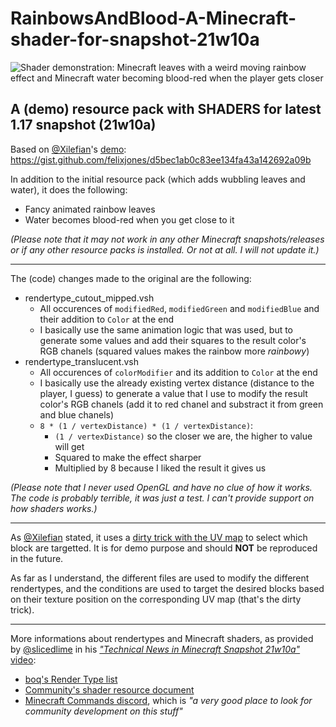 # RainbowsAndBlood-A-Minecraft-shader-for-snapshot-21w10a

![Shader demonstration: Minecraft leaves with a weird moving rainbow effect and Minecraft water becoming blood-red when the player gets closer](shaderDemos.gif)

## A (demo) resource pack with SHADERS for latest 1.17 snapshot (21w10a) ##

Based on [@Xilefian](https://twitter.com/Xilefian)'s [demo](https://twitter.com/Xilefian/status/1369677620561014784): https://gist.github.com/felixjones/d5bec1ab0c83ee134fa43a142692a09b

In addition to the initial resource pack (which adds wubbling leaves and water), it does the following:
* Fancy animated rainbow leaves
* Water becomes blood-red when you get close to it

*(Please note that it may not work in any other Minecraft snapshots/releases or if any other resource packs is installed. Or not at all. I will not update it.)*

---

The (code) changes made to the original are the following:
* rendertype_cutout_mipped.vsh
    * All occurences of `modifiedRed`, `modifiedGreen` and `modifiedBlue` and their addition to `Color` at the end
    * I basically use the same animation logic that was used, but to generate some values and add their squares to the result color's RGB chanels (squared values makes the rainbow more *rainbowy*)
* rendertype_translucent.vsh
    * All occurences of `colorModifier` and its addition to `Color` at the end
    * I basically use the already existing vertex distance (distance to the player, I guess) to generate a value that I use to modify the result color's RGB chanels (add it to red chanel and substract it from green and blue chanels)
    * `8 * (1 / vertexDistance) * (1 / vertexDistance)`:
        * `(1 / vertexDistance)` so the closer we are, the higher to value will get
        * Squared to make the effect sharper
        * Multiplied by 8 because I liked the result it gives us

*(Please note that I never used OpenGL and have no clue of how it works. The code is probably terrible, it was just a test. I can't provide support on how shaders works.)*

---

As [@Xilefian](https://twitter.com/Xilefian) stated, it uses a [dirty trick with the UV map](https://twitter.com/Xilefian/status/1369695626921967622) to select which block are targetted. It is for demo purpose and should **NOT** be reproduced in the future.

As far as I understand, the different files are used to modify the different rendertypes, and the conditions are used to target the desired blocks based on their texture position on the corresponding UV map (that's the dirty trick).

---

More informations about rendertypes and Minecraft shaders, as provided by [@slicedlime](https://twitter.com/slicedlime) in his [*"Technical News in Minecraft Snapshot 21w10a"* video](https://youtu.be/UTZfKR4Kq80):
* [boq's Render Type list](https://gist.github.com/boq/4514320b590de1fbe84349d23b542b28)
* [Community's shader resource document](https://docs.google.com/document/d/18AhcnAI55liax72yh70njUomIzezOKshCurfdZPTKwM/)
* [Minecraft Commands discord](https://discord.gg/QAFXFtZ), which is *"a very good place to look for community development on this stuff"*
